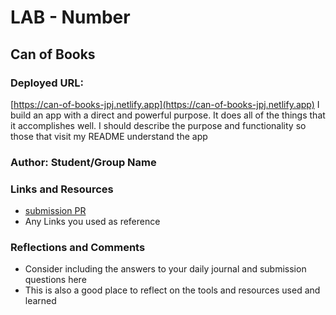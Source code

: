 # LAB - Number

## Can of Books

### Deployed URL:
[https://can-of-books-jpj.netlify.app](https://can-of-books-jpj.netlify.app)
I build an app with a direct and powerful purpose. It does all of the things that it accomplishes well. I should describe the purpose and functionality so those that visit my README understand the app

### Author: Student/Group Name

### Links and Resources
* [submission PR](http://xyz.com)
* Any Links you used as reference

### Reflections and Comments
* Consider including the answers to your daily journal and submission questions here
* This is also a good place to reflect on the tools and resources used and learned
